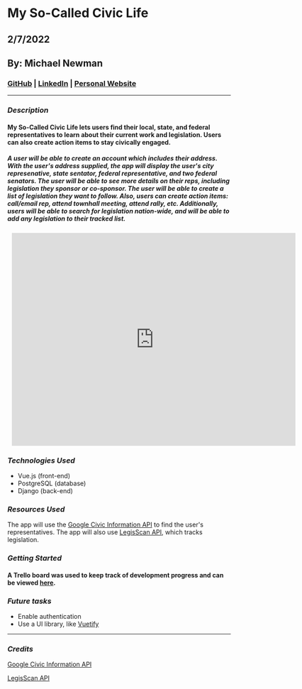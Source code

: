 # My So-Called Civic Life

## 2/7/2022

## By: Michael Newman

### [GitHub](https://github.com/therealmikenew) | [LinkedIn](https://www.linkedin.com/in/therealmichaelnewman/) | [Personal Website](https://www.therealmichaelnewman.com/)

---

### **_Description_**

#### My So-Called Civic Life lets users find their local, state, and federal representatives to learn about their current work and legislation. Users can also create action items to stay civically engaged.

##### A user will be able to create an account which includes their address. With the user's address supplied, the app will display the user's city represenative, state sentator, federal representative, and two federal senators. The user will be able to see more details on their reps, including legislation they sponsor or co-sponsor. The user will be able to create a list of legislation they want to follow. Also, users can create action items: call/email rep, attend townhall meeting, attend rally, etc. Additionally, users will be able to search for legislation nation-wide, and will be able to add any legislation to their tracked list.

<div style="width: 640px; height: 480px; margin: 10px; position: relative;"><iframe allowfullscreen frameborder="0" style="width:640px; height:480px" src="https://lucid.app/documents/embeddedchart/696c94e3-c479-44db-afcd-71f2f2e10ea8" id="zHmRkihdyrrI"></iframe></div>


### **_Technologies Used_**

- Vue.js (front-end)
- PostgreSQL (database)
- Django (back-end)

### **_Resources Used_**

The app will use the [Google Civic Information API](https://developers.google.com/civic-information) to find the user's representatives. The app will also use [LegisScan API](https://legiscan.com/legiscan), which tracks legislation.


### **_Getting Started_**


#### A Trello board was used to keep track of development progress and can be viewed [here](https://trello.com/b/FsDopsjn/my-so-called-civic-life).


### **_Future tasks_**

- Enable authentication
- Use a UI library, like [Vuetify](https://vuetifyjs.com/en/)

---

### **_Credits_**

[Google Civic Information API](https://developers.google.com/civic-information)

[LegisScan API](https://legiscan.com/legiscan)



